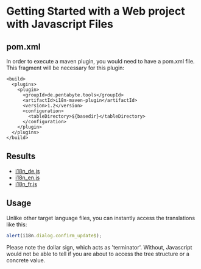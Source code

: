 # Getting Started with a Web project with Javascript Files

## pom.xml

In order to execute a maven plugin, you would need to have a pom.xml file. This fragment will be necessary for this plugin:

```
<build>
  <plugins>
    <plugin>
      <groupId>de.pentabyte.tools</groupId>
      <artifactId>i18n-maven-plugin</artifactId>
      <version>1.2</version>
      <configuration>
        <tableDirectory>${basedir}</tableDirectory>
      </configuration>
    </plugin>
  </plugins>
</build>
```

## Results

- [i18n_de.js](../src/test/resources/i18n_de.js)
- [i18n_en.js](../src/test/resources/i18n_en.js)
- [i18n_fr.js](../src/test/resources/i18n_fr.js)

## Usage

Unlike other target language files, you can instantly access the translations like this:

```javascript
alert(i18n.dialog.confirm_update$);
```

Please note the dollar sign, which acts as 'terminator'. Without, Javascript would not be able to tell if you are about to access the tree structure or a concrete value. 